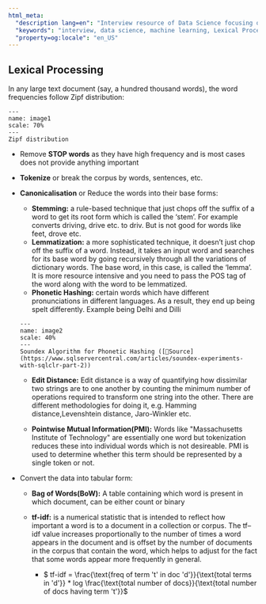 ```yaml
---
html_meta:
  "description lang=en": "Interview resource of Data Science focusing on Lexical Processing."
  "keywords": "interview, data science, machine learning, Lexical Processing, Soundex, Tokenize, Stemming"
  "property=og:locale": "en_US"
---
```


## Lexical Processing

In any large text document (say, a hundred thousand words), the word frequencies follow Zipf distribution:

```{figure} ../NLP/images/image1.PNG
---
name: image1
scale: 70%
---
Zipf distribution
```

- Remove **STOP words** as they have high frequency and is most cases does not provide anything important
- **Tokenize** or break the corpus by words, sentences, etc.
- **Canonicalisation** or Reduce the words into their base forms:
	- **Stemming:** a rule-based technique that just chops off the suffix of a word to get its root form which is called the ‘stem’. For example converts driving, drive etc. to driv. But is not good for words like feet, drove etc.
	- **Lemmatization:** a more sophisticated technique, it doesn’t just chop off the suffix of a word. Instead, it takes an input word and searches for its base word by going recursively through all the variations of dictionary words. The base word, in this case, is called the ‘lemma’. It is more resource intensive and you need to pass the POS tag of the word along with the word to be lemmatized.
	- **Phonetic Hashing:** certain words which have different pronunciations in different languages. As a result, they end up being spelt differently. Example being Delhi and Dilli

	```{figure} ../NLP/images/image2.PNG
	---
	name: image2
	scale: 40%
	---
	Soundex Algorithm for Phonetic Hashing ([📖Source](https://www.sqlservercentral.com/articles/soundex-experiments-with-sqlclr-part-2))
	```

	- **Edit Distance:** Edit distance is a way of quantifying how dissimilar two strings are to one another by counting the minimum number of operations required to transform one string into the other. There are different methodologies for doing it, e.g. Hamming distance,Levenshtein distance, Jaro-Winkler etc.
	
	- **Pointwise Mutual Information(PMI):** Words like "Massachusetts Institute of Technology" are essentially one word but tokenization reduces these into individual words which is not desireable. PMI is used to determine whether this term should be represented by a single token or not.

- Convert the data into tabular form:
	- **Bag of Words(BoW):** A table containing which word is present in which document, can be either count or binary
	- **tf-idf:** is a numerical statistic that is intended to reflect how important a word is to a document in a collection or corpus. The tf–idf value increases proportionally to the number of times a word appears in the document and is offset by the number of documents in the corpus that contain the word, which helps to adjust for the fact that some words appear more frequently in general. 

		- $ tf-idf = \frac{\text{freq of term 't' in doc 'd'}}{\text{total terms in 'd'}} * log \frac{\text{total number of docs}}{\text{total number of docs having term 't'}}$